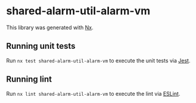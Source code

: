 # shared-alarm-util-alarm-vm

This library was generated with [Nx](https://nx.dev).

## Running unit tests

Run `nx test shared-alarm-util-alarm-vm` to execute the unit tests via [Jest](https://jestjs.io).

## Running lint

Run `nx lint shared-alarm-util-alarm-vm` to execute the lint via [ESLint](https://eslint.org/).
